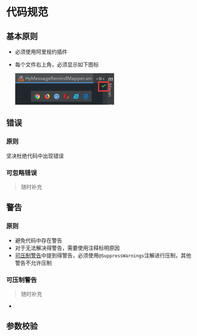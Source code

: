 # 代码规范

## 基本原则

+ 必须使用阿里规约插件

+ 每个文件右上角，必须显示如下图标

  ![image-20191216175724382](CodeStandards.assets/image-20191216175724382.png) 

## 错误

### 原则

坚决杜绝代码中出现错误

### 可忽略错误

> 随时补充

## 警告

### 原则

+ 避免代码中存在警告
+ 对于无法解决得警告，需要使用注释标明原因
+ [可压制警告](#可压制警告)中提到得警告，必须使用`@SuppressWarnings`注解进行压制，其他警告不允许压制

### 可压制警告

> 随时补充

+ 

## 参数校验

